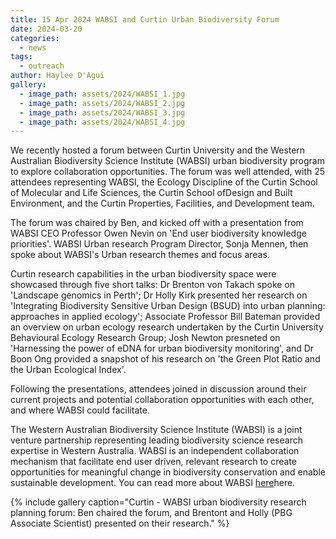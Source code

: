 ```yaml
---
title: 15 Apr 2024 WABSI and Curtin Urban Biodiversity Forum
date: 2024-03-20
categories:
  - news
tags:
  - outreach
author: Haylee D'Agui
gallery:
  - image_path: assets/2024/WABSI_1.jpg
  - image_path: assets/2024/WABSI_2.jpg
  - image_path: assets/2024/WABSI_3.jpg
  - image_path: assets/2024/WABSI_4.jpg
---
```


We recently hosted a forum between Curtin University and the Western Australian Biodiversity Science Institute (WABSI) urban biodiversity program to explore collaboration opportunities. The forum was well attended, with 25 attendees representing WABSI, the Ecology Discipline of the Curtin School of Molecular and Life Sciences, the Curtin School ofDesign and Built Environment, and the Curtin Properties, Facilities, and Development team. 

The forum was chaired by Ben, and kicked off with a presentation from WABSI CEO Professor Owen Nevin on 'End user biodiversity knowledge priorities'. WABSI Urban research Program Director, Sonja Mennen, then spoke about WABSI's Urban research themes and focus areas.

Curtin research capabilities in the urban biodiversity space were showcased through five short talks:
Dr Brenton von Takach spoke on 'Landscape genomics in Perth'; Dr Holly Kirk presented her research on 'Integrating Biodiversity Sensitive Urban Design (BSUD) into urban planning: approaches in applied ecology'; Associate Professor Bill Bateman provided an overview on urban ecology research undertaken by the Curtin University Behavioural Ecology Research Group; Josh Newton presneted on 'Harnessing the power of eDNA for urban biodiversity monitoring', and Dr Boon Ong provided a snapshot of his research on 'the Green Plot Ratio and the Urban Ecological Index'.

Following the presentations, attendees joined in discussion around their current projects and potential collaboration opportunities with each other, and where WABSI could facilitate.

The Western Australian Biodiversity Science Institute (WABSI) is a joint venture partnership representing leading biodiversity science research expertise in Western Australia. WABSI is an independent collaboration mechanism that facilitate end user driven, relevant research to create opportunities for meaningful change in biodiversity conservation and enable sustainable development. You can read more about WABSI [here](https://wabsi.org.au/latest-news/research-partners-renew-the-wabsi-joint-venture-reaffirming-the-successful-collaboration/)here. 


{% include gallery caption="Curtin -  WABSI urban biodiversity research planning forum: Ben chaired the forum, and Brentont and Holly (PBG Associate Scientist) presented on their research." %}